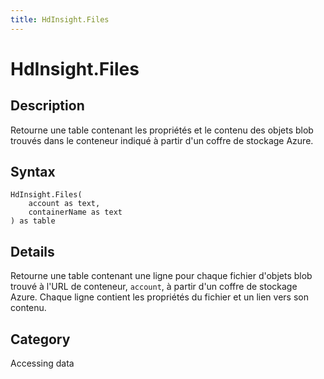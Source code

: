 ```yaml
---
title: HdInsight.Files
---
```


# HdInsight.Files


## Description

Retourne une table contenant les propriétés et le contenu des objets blob trouvés dans le conteneur indiqué à partir d&#39;un coffre de stockage Azure.


## Syntax

```powerquery
HdInsight.Files(
    account as text,
    containerName as text
) as table
```


## Details

Retourne une table contenant une ligne pour chaque fichier d'objets blob trouvé à l'URL de conteneur, <code>account</code>, à partir d'un coffre de stockage Azure. Chaque ligne contient les propriétés du fichier et un lien vers son contenu.



## Category
Accessing data

